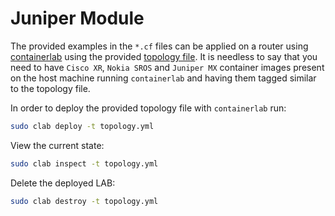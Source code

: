 # Juniper Module

The provided examples in the `*.cf` files can be applied on a router using [containerlab](https://containerlab.srlinux.dev/) using the provided [topology file](containerlab/topology.yml). It is needless to say that you need to have `Cisco XR`, `Nokia SROS` and `Juniper MX` container images present on the host machine running `containerlab` and having them tagged similar to the topology file.

In order to deploy the provided topology file with `containerlab` run:

```sh
sudo clab deploy -t topology.yml
```

View the current state:

```sh
sudo clab inspect -t topology.yml
```

Delete the deployed LAB:

```sh
sudo clab destroy -t topology.yml
```
